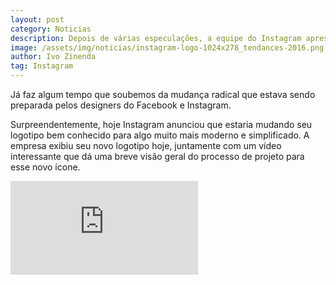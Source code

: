 ```yaml
---
layout: post
category: Noticias
description: Depois de várias especulações, a equipe do Instagram apresentou o seu novo logo, com design totalmente reformuladi
image: /assets/img/noticias/instagram-logo-1024x278_tendances-2016.png
author: Ivo Zinenda
tag: Instagram
---
```


Já faz algum tempo que soubemos da mudança radical que estava sendo preparada pelos designers do Facebook e Instagram. 

Surpreendentemente, hoje Instagram anunciou que estaria mudando seu logotipo bem conhecido para algo muito mais moderno e simplificado. 
A empresa exibiu seu novo logotipo hoje, juntamente com um vídeo interessante que dá uma breve visão geral do processo de projeto para esse novo ícone.

<div class="video-container">
    <iframe src="https://vimeo.com/166138104" frameborder="0" allowfullscreen></iframe>
</div>

